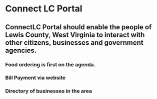 # Connect LC Portal

## ConnectLC Portal should enable the people of Lewis County, West Virginia to interact with other citizens, businesses and government agencies.

### Food ordering is first on the agenda.
### Bill Payment via website
### Directory of businesses in the area
